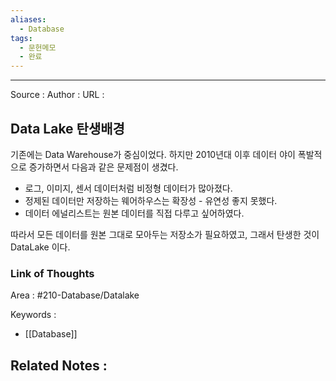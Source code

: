 ```yaml
---
aliases:
  - Database
tags:
  - 문헌메모
  - 완료
---
```



---


Source :
Author : 
URL :

## Data Lake 탄생배경
기존에는 Data Warehouse가 중심이었다.
하지만 2010년대 이후 데이터 야이 폭발적으로 증가하면서 다음과 같은 문제점이 생겼다.
- 로그, 이미지, 센서 데이터처럼 비정형 데이터가 많아졌다.
- 정제된 데이터만 저장하는 웨어하우스는 확장성 - 유연성 좋지 못했다.
- 데이터 에널리스트는 원본 데이터를 직접 다루고 싶어하였다.

따라서 모든 데이터를 원본 그대로 모아두는 저장소가 필요하였고, 그래서 탄생한 것이 DataLake 이다.
### Link of Thoughts
Area : #210-Database/Datalake 

Keywords :
- [[Database]]

Related Notes : 
- 